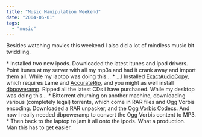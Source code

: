 ```yaml
---
title: "Music Manipulation Weekend"
date: "2004-06-01"
tags: 
  - "music"
---
```


Besides watching movies this weekend I also did a lot of mindless music bit twiddling.

\* Installed two new ipods. Downloaded the latest itunes and ipod drivers. Point itunes at my server with all my mp3s and had it crank away and import them all. While my laptop was doing this... \* ...I Installed [ExactAudioCopy](http://www.exactaudiocopy.de/), which requires Lame and [AccurateRip](http://www.accuraterip.com), and you might as well install [dbpoweramp](http://www.dbpoweramp.com/). Ripped all the latest CDs i have purchased. While my desktop was doing this... \* Bittorrent churning on another machine, downloading various (completely legal) torrents, which come in RAR files and Ogg Vorbis encoding. Downloaded a RAR unpacker, and the [Ogg Vorbis Codecs](http://www.dbpoweramp.com/codec-central-ogg.htm). And now I really needed dbpoweramp to convert the Ogg Vorbis content to MP3. \* Then back to the laptop to jam it all onto the ipods. What a production. Man this has to get easier.
